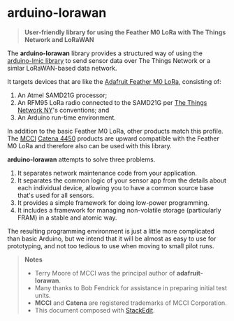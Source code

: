 # arduino-lorawan
> **User-friendly library for using the Feather M0 LoRa with The Things Network and LoRaWAN**

The **arduino-lorawan** library provides a structured way of using the [arduino-lmic library][0] to send sensor data over The Things Network or a simlar LoRaWAN-based data network.

It targets devices that are like the [Adafruit Feather M0 LoRa][1], consisting of:

1. An Atmel SAMD21G processor;
2. An RFM95 LoRa radio connected to the SAMD21G per [The Things Network NY][2]'s conventions; and
3. An Arduino run-time environment.

In addition to the basic Feather M0 LoRa, other products match this profile. The [MCCI][3] [Catena 4450][4] products are upward compatible with the Feather M0 LoRa and therefore also can be used with this library.

[0]: https://github.com/terrillmoore/arduino-lmic
[1]: https://www.adafruit.com/products/3178
[2]: https://thethings.nyc/
[3]: http://www.mcci.com
[4]: https://store.mcci.com/collections/lorawan-iot-and-the-things-network/products/catena-4450-lorawan-iot-device

**arduino-lorawan** attempts to solve three problems.

1. It separates network maintenance code from your application.
2. It separates the common logic of your sensor app from the details about each individual device, allowing you to have a common source base that's used for all sensors.
3. It provides a simple framework for doing low-power programming.
4. It includes a framework for managing non-volatile storage (particularly FRAM) in a stable and atomic way.

The resulting programming environment is just a little more complicated than basic Arduino, but we intend that it will be almost as easy to use for prototyping, and not too tedious to use when moving to small pilot runs.

> **Notes**
>  * Terry Moore of MCCI was the principal author of **adafruit-lorawan**.
>  * Many thanks to Bob Fendrick for assistance in preparing initial test units.
>  * **MCCI** and **Catena** are registered trademarks of MCCI Corporation.
>  * This document composed with [StackEdit](https://stackedit.io/).

